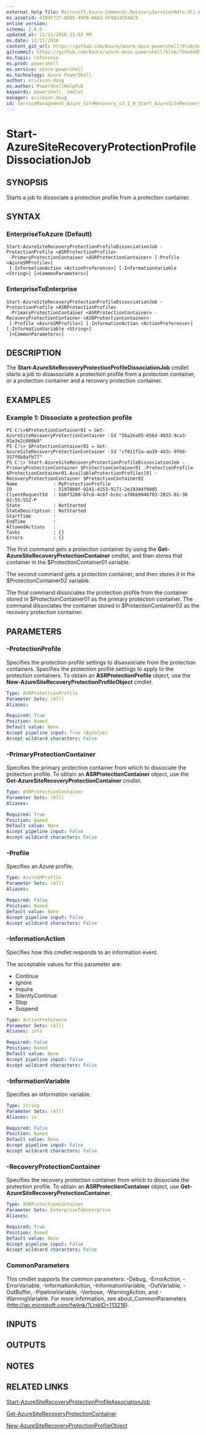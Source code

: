 ```yaml
---
external help file: Microsoft.Azure.Commands.RecoveryServicesRdfe.dll-Help.xml
ms.assetid: 47B9F737-8ED1-49FB-AA62-6F4A24C04AC9
online version: 
schema: 2.0.0
updated_at: 11/11/2016 11:03 PM
ms.date: 11/11/2016
content_git_url: https://github.com/Azure/azure-docs-powershell/blob/master/azureps-cmdlets-docs/ServiceManagement/Azure.SiteRecovery/v3.1.0/Start-AzureSiteRecoveryProtectionProfileDissociationJob.md
gitcommit: https://github.com/Azure/azure-docs-powershell/blob/79eeb985ea480979357fb4695832a0c3d29a48bf/azureps-cmdlets-docs/ServiceManagement/Azure.SiteRecovery/v3.1.0/Start-AzureSiteRecoveryProtectionProfileDissociationJob.md
ms.topic: reference
ms.prod: powershell
ms.service: azure-powershell
ms.technology: Azure PowerShell
author: erickson-doug
ms.author: PowerShellHelpPub
keywords: powershell, cmdlet
manager: erickson-doug
id: ServiceManagement_Azure_SiteRecovery_v3_1_0_Start_AzureSiteRecoveryProtectionProfileDissociationJob_md
---
```


# Start-AzureSiteRecoveryProtectionProfileDissociationJob

## SYNOPSIS
Starts a job to dissociate a protection profile from a protection container.

## SYNTAX

### EnterpriseToAzure (Default)
```
Start-AzureSiteRecoveryProtectionProfileDissociationJob -ProtectionProfile <ASRProtectionProfile>
 -PrimaryProtectionContainer <ASRProtectionContainer> [-Profile <AzureSMProfile>]
 [-InformationAction <ActionPreference>] [-InformationVariable <String>] [<CommonParameters>]
```

### EnterpriseToEnterprise
```
Start-AzureSiteRecoveryProtectionProfileDissociationJob -ProtectionProfile <ASRProtectionProfile>
 -PrimaryProtectionContainer <ASRProtectionContainer> -RecoveryProtectionContainer <ASRProtectionContainer>
 [-Profile <AzureSMProfile>] [-InformationAction <ActionPreference>] [-InformationVariable <String>]
 [<CommonParameters>]
```

## DESCRIPTION
The **Start-AzureSiteRecoveryProtectionProfileDissociationJob** cmdlet starts a job to disassociate a protection profile from a protection container, or a protection container and a recovery protection container.

## EXAMPLES

### Example 1: Dissociate a protection profile
```
PS C:\>$ProtectionContainer01 = Get-AzureSiteRecoveryProtectionContainer -Id "5ba2ea95-856d-4033-9ca3-91e3e2c080b9"
PS C:\> $ProtectionContainer02 = Get-AzureSiteRecoveryProtectionContainer -Id "cf011f2a-aa19-443c-9f60-357f6b8afb77"
PS C:\> Start-AzureSiteRecoveryProtectionProfileDissociationJob -PrimaryProtectionContainer $ProtectionContainer01 -ProtectionProfile $ProtectionContainer01.AvailableProtectionProfiles[0] -RecoveryProtectionContainer $ProtectionContainer02
Name             : MyProtectionProfile
ID               : 51978b0f-9241-4153-9171-2e19344f0805
ClientRequestId  : bb6f3200-b7c6-4c6f-bcbc-a70bb9946f03-2015-01-30 02:55:55Z-P
State            : NotStarted
StateDescription : NotStarted
StartTime        : 
EndTime          : 
AllowedActions   : 
Tasks            : {}
Errors           : {}
```

The first command gets a protection container by using the **Get-AzureSiteRecoveryProtectionContainer** cmdlet, and then stores that container in the $ProtectionContainer01 variable.

The second command gets a protection container, and then stores it in the $ProtectionContainer02 variable.

The final command dissociates the protection profile from the container stored in $ProtectionContainer01 as the primary protection container.
The command dissociates the container stored in $ProtectionContainer02 as the recovery protection container.

## PARAMETERS

### -ProtectionProfile
Specifies the protection profile settings to disassociate from the protection containers.
Specifies the protection profile settings to apply to the protection containers.
To obtain an **ASRProtectionProfile** object, use the **New-AzureSiteRecoveryProtectionProfileObject** cmdlet.

```yaml
Type: ASRProtectionProfile
Parameter Sets: (All)
Aliases: 

Required: True
Position: Named
Default value: None
Accept pipeline input: True (ByValue)
Accept wildcard characters: False
```

### -PrimaryProtectionContainer
Specifies the primary protection container from which to dissociate the protection profile.
To obtain an **ASRProtectionContainer** object, use the **Get-AzureSiteRecoveryProtectionContainer** cmdlet.

```yaml
Type: ASRProtectionContainer
Parameter Sets: (All)
Aliases: 

Required: True
Position: Named
Default value: None
Accept pipeline input: False
Accept wildcard characters: False
```

### -Profile
Specifies an Azure profile.

```yaml
Type: AzureSMProfile
Parameter Sets: (All)
Aliases: 

Required: False
Position: Named
Default value: None
Accept pipeline input: False
Accept wildcard characters: False
```

### -InformationAction
Specifies how this cmdlet responds to an information event.

The acceptable values for this parameter are:

- Continue
- Ignore
- Inquire
- SilentlyContinue
- Stop
- Suspend

```yaml
Type: ActionPreference
Parameter Sets: (All)
Aliases: infa

Required: False
Position: Named
Default value: None
Accept pipeline input: False
Accept wildcard characters: False
```

### -InformationVariable
Specifies an information variable.

```yaml
Type: String
Parameter Sets: (All)
Aliases: iv

Required: False
Position: Named
Default value: None
Accept pipeline input: False
Accept wildcard characters: False
```

### -RecoveryProtectionContainer
Specifies the recovery protection container from which to dissociate the protection profile.
To obtain an **ASRProtectionContainer** object, use **Get-AzureSiteRecoveryProtectionContainer**.

```yaml
Type: ASRProtectionContainer
Parameter Sets: EnterpriseToEnterprise
Aliases: 

Required: True
Position: Named
Default value: None
Accept pipeline input: False
Accept wildcard characters: False
```

### CommonParameters
This cmdlet supports the common parameters: -Debug, -ErrorAction, -ErrorVariable, -InformationAction, -InformationVariable, -OutVariable, -OutBuffer, -PipelineVariable, -Verbose, -WarningAction, and -WarningVariable. For more information, see about_CommonParameters (http://go.microsoft.com/fwlink/?LinkID=113216).

## INPUTS

## OUTPUTS

## NOTES

## RELATED LINKS

[Start-AzureSiteRecoveryProtectionProfileAssociationJob](xref:ServiceManagement/Azure.SiteRecovery/v3.1.0/Start-AzureSiteRecoveryProtectionProfileAssociationJob.md)

[Get-AzureSiteRecoveryProtectionContainer](xref:ServiceManagement/Azure.SiteRecovery/v3.1.0/Get-AzureSiteRecoveryProtectionContainer.md)

[New-AzureSiteRecoveryProtectionProfileObject](xref:ServiceManagement/Azure.SiteRecovery/v3.1.0/New-AzureSiteRecoveryProtectionProfileObject.md)


